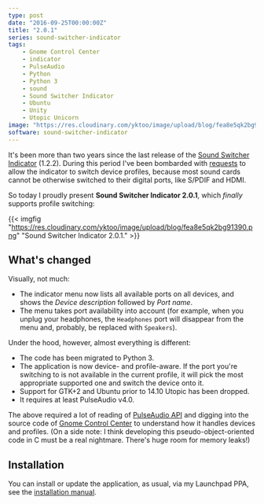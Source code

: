 ```yaml
---
type: post
date: "2016-09-25T00:00:00Z"
title: "2.0.1"
series: sound-switcher-indicator
tags:
    - Gnome Control Center
    - indicator
    - PulseAudio
    - Python
    - Python 3
    - sound
    - Sound Switcher Indicator
    - Ubuntu
    - Unity
    - Utopic Unicorn
image: "https://res.cloudinary.com/yktoo/image/upload/blog/fea8e5qk2bg91390.png"
software: sound-switcher-indicator
---
```


It's been more than two years since the last release of the [Sound Switcher Indicator](/software/sound-switcher-indicator) (1.2.2). During this period I've been bombarded with [requests](https://github.com/yktoo/indicator-sound-switcher/issues/3) to allow the indicator to switch device profiles, because most sound cards cannot be otherwise switched to their digital ports, like S/PDIF and HDMI.

So today I proudly present **Sound Switcher Indicator 2.0.1**, which *finally* supports profile switching:

<!--more-->

{{< imgfig "https://res.cloudinary.com/yktoo/image/upload/blog/fea8e5qk2bg91390.png" "Sound Switcher Indicator 2.0.1." >}}

## What's changed

Visually, not much:

* The indicator menu now lists all available ports on all devices, and shows the *Device description* followed by *Port name*.
* The menu takes port availability into account (for example, when you unplug your headphones, the `Headphones` port will disappear from the menu and, probably, be replaced with `Speakers`).

Under the hood, however, almost everything is different:

* The code has been migrated to Python 3.
* The application is now device- and profile-aware. If the port you're switching to is not available in the current profile, it will pick the most appropriate supported one and switch the device onto it.
* Support for GTK+2 and Ubuntu prior to 14.10 Utopic has been dropped.
* It requires at least PulseAudio v4.0.

The above required a lot of reading of [PulseAudio API](https://freedesktop.org/software/pulseaudio/doxygen/) and digging into the source code of [Gnome Control Center](https://github.com/GNOME/gnome-control-center) to understand how it handles devices and profiles. (On a side note: I think developing this pseudo-object-oriented code in C must be a real nightmare. There's huge room for memory leaks!)

## Installation

You can install or update the application, as usual, via my Launchpad PPA, see the [installation manual](/software/sound-switcher-indicator).
